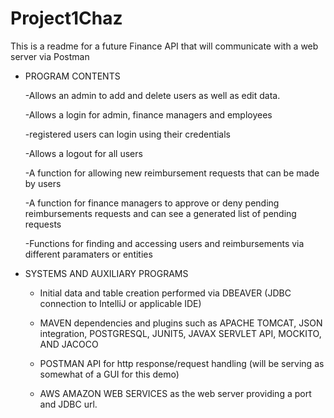# Project1Chaz

This is a readme for a future Finance API that will communicate with a web server via Postman

- PROGRAM CONTENTS

    -Allows an admin to add and delete users as well as edit data.
    
    -Allows a login for admin, finance managers and employees
    
    -registered users can login using their credentials
    
    -Allows a logout for all users
    
    -A function for allowing new reimbursement requests that can be made by users
    
    -A function for finance managers to approve or deny pending reimbursements requests and can see a generated list of pending requests
    
    -Functions for finding and accessing users and reimbursements via different paramaters or entities
    
- SYSTEMS AND AUXILIARY PROGRAMS

    - Initial data and table creation performed via DBEAVER (JDBC connection to IntelliJ or applicable IDE)
    
    - MAVEN dependencies and plugins such as APACHE TOMCAT, JSON integration, POSTGRESQL, JUNIT5, JAVAX SERVLET API, MOCKITO, AND JACOCO 
    
    - POSTMAN API for http response/request handling (will be serving as somewhat of a GUI for this demo)
    
    - AWS AMAZON WEB SERVICES as the web server providing a port and JDBC url.
